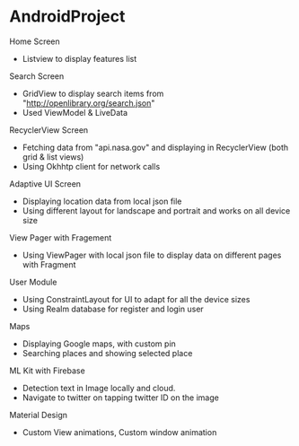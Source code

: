 # AndroidProject

Home Screen
- Listview to display features list 

Search Screen
- GridView to display search items from "http://openlibrary.org/search.json"
- Used ViewModel & LiveData

RecyclerView Screen
- Fetching data from "api.nasa.gov" and displaying in RecyclerView (both grid & list views)
- Using Okhhtp client for network calls

Adaptive UI Screen
- Displaying location data from local json file
- Using different layout for landscape and portrait and works on all device size

View Pager with Fragement
- Using ViewPager with local json file to display data on different pages with Fragment

User Module
- Using ConstraintLayout for UI to adapt for all the device sizes
- Using Realm database for register and login user

Maps
- Displaying Google maps, with custom pin
- Searching places and showing selected place 

ML Kit with Firebase
- Detection text in Image locally and cloud.
- Navigate to twitter on tapping twitter ID on the image

Material Design
- Custom View animations, Custom window animation
